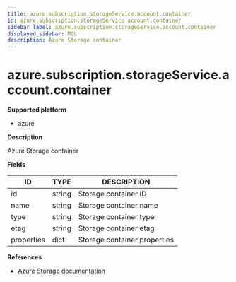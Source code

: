 ```yaml
---
title: azure.subscription.storageService.account.container
id: azure.subscription.storageService.account.container
sidebar_label: azure.subscription.storageService.account.container
displayed_sidebar: MQL
description: Azure Storage container
---
```


# azure.subscription.storageService.account.container

**Supported platform**

- azure

**Description**

Azure Storage container

**Fields**

| ID         | TYPE   | DESCRIPTION                  |
| ---------- | ------ | ---------------------------- |
| id         | string | Storage container ID         |
| name       | string | Storage container name       |
| type       | string | Storage container type       |
| etag       | string | Storage container etag       |
| properties | dict   | Storage container properties |

**References**

- [Azure Storage documentation](https://learn.microsoft.com/en-us/azure/storage/)
